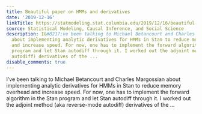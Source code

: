 ```yaml
---
title: Beautiful paper on HMMs and derivatives
date: '2019-12-16'
linkTitle: https://statmodeling.stat.columbia.edu/2019/12/16/beautiful-paper-on-hmms-and-derivatives/
source: Statistical Modeling, Causal Inference, and Social Science
description: I&#8217;ve been talking to Michael Betancourt and Charles Margossian
  about implementing analytic derivatives for HMMs in Stan to reduce memory overhead
  and increase speed. For now, one has to implement the forward algorithm in the Stan
  program and let Stan autodiff through it. I worked out the adjoint method (aka reverse-mode
  autodiff) derivatives of the ...
disable_comments: true
---
```

I&#8217;ve been talking to Michael Betancourt and Charles Margossian about implementing analytic derivatives for HMMs in Stan to reduce memory overhead and increase speed. For now, one has to implement the forward algorithm in the Stan program and let Stan autodiff through it. I worked out the adjoint method (aka reverse-mode autodiff) derivatives of the ...